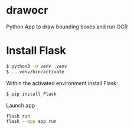 # drawocr
Python App to draw bounding boxes and run OCR

# Install Flask

```sh
$ python3 -m venv .venv
$ . .venv/bin/activate
```

Within the activated environment install Flask:

```sh
$ pip install Flask
```

Launch app

```sh
flask run
flask --app app run
```

